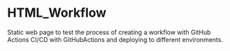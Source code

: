 # HTML_Workflow
Static web page to test the process of creating a workflow with GitHub Actions
CI/CD with GitHubActions and deploying to different environments.
